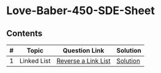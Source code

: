 # Love-Baber-450-SDE-Sheet
## Contents

| # | Topic | Question Link | Solution |
|---| ----- | ------------- | -------  |
1 |  Linked List  | [Reverse a Link List](https://practice.geeksforgeeks.org/problems/reverse-a-Linked-list/1) | [Solution](./a.cpp) |
